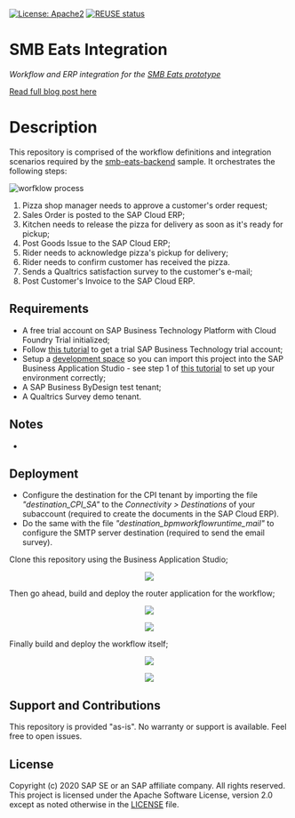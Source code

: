 [![License: Apache2](https://img.shields.io/badge/License-Apache2-green.svg)](https://opensource.org/licenses/Apache-2.0)
[![REUSE status](https://api.reuse.software/badge/github.com/sap-samples/smb-eats-integration)](https://api.reuse.software/info/github.com/sap-samples/smb-eats-integration)

# SMB Eats Integration
*Workflow and ERP integration for the [SMB Eats prototype](https://github.com/SAP-samples/smb-eats-backend)*

[Read full blog post here](https://blogs.sap.com/2021/02/xx/xxxxxxxxx)

# Description
This repository is comprised of the workflow definitions and integration scenarios required by the [smb-eats-backend](https://github.com/SAP-samples/smb-eats-backend) sample. It orchestrates the following steps:

![worfklow process](https://i.imgur.com/mouLjiT.png "Workflow process on the Business Application Studio")

1. Pizza shop manager needs to approve a customer's order request;
2. Sales Order is posted to the SAP Cloud ERP;
3. Kitchen needs to release the pizza for delivery as soon as it's ready for pickup;
4. Post Goods Issue to the SAP Cloud ERP;
5. Rider needs to acknowledge pizza's pickup for delivery;
6. Rider needs to confirm customer has received the pizza.
7. Sends a Qualtrics satisfaction survey to the customer's e-mail;
8. Post Customer's Invoice to the SAP Cloud ERP.

## Requirements
* A free trial account on SAP Business Technology Platform with Cloud Foundry Trial initialized;
* Follow [this tutorial](https://developers.sap.com/tutorials/cp-trial-quick-onboarding.html) to get a trial SAP Business Technology trial account;
* Setup a [development space](https://triallink.eu10.trial.applicationstudio.cloud.sap) so you can import this project into the SAP Business Application Studio - see step 1 of [this tutorial](https://developers.sap.com/tutorials/cp-workflow-2-create-module-cf.html) to set up your environment correctly;
* A SAP Business ByDesign test tenant;
* A Qualtrics Survey demo tenant.

## Notes
*

## Deployment
* Configure the destination for the CPI tenant by importing the file *"destination_CPI_SA"* to the *Connectivity > Destinations* of your subaccount (required to create the documents in the SAP Cloud ERP). 
* Do the same with the file *"destination_bpmworkflowruntime_mail"* to configure the SMTP server destination (required to send the email survey).

Clone this repository using the Business Application Studio;
<p align="center">
  <img src="https://i.imgur.com/tfk5GNG.png">
</p>

Then go ahead, build and deploy the router application for the workflow;
<p align="center">
  <img src="https://i.imgur.com/yeBYHlp.png">
</p>
<p align="center">
  <img src="https://i.imgur.com/dMgTczy.png">
</p>

Finally build and deploy the workflow itself;
<p align="center">
  <img src="https://i.imgur.com/0egtyOb.png">
</p>
<p align="center">
  <img src="https://i.imgur.com/vwuSA3l.png">
</p>

## Support and Contributions
This repository is provided "as-is". No warranty or support is available. Feel free to open issues.

## License
Copyright (c) 2020 SAP SE or an SAP affiliate company. All rights reserved. This project is licensed under the Apache Software License, version 2.0 except as noted otherwise in the [LICENSE](LICENSES/Apache-2.0.txt) file.

